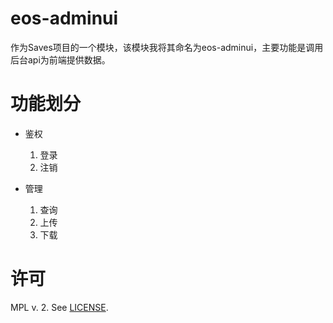 # eos-adminui

作为Saves项目的一个模块，该模块我将其命名为eos-adminui，主要功能是调用后台api为前端提供数据。

# 功能划分
* 鉴权
  1. 登录
  2. 注销
  
* 管理
  1. 查询
  2. 上传
  3. 下载
  
# 许可
MPL v. 2. See [LICENSE](./LICENSE).
